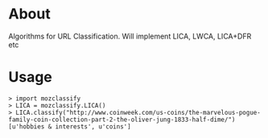 # About
Algorithms for URL Classification. Will implement LICA, LWCA, LICA+DFR etc

# Usage
    > import mozclassify
    > LICA = mozclassify.LICA()
    > LICA.classify("http://www.coinweek.com/us-coins/the-marvelous-pogue-family-coin-collection-part-2-the-oliver-jung-1833-half-dime/")
    [u'hobbies & interests', u'coins']

